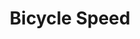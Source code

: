 ---
layout: other-video
permalink: /bicycle-speed
title: Bicycle Speed
video_number: 40
release_date: 1997-01-01
description: |
  The movie that introduced the characters Timmy and Jimmy. 1997.
yt_description: |
  This is just ridiculous and is the first in a series starring goofy characters named Timmy and Jimmy. This is before South Park took my idea! Oh and guess what, there was NO EDITING, all the cuts were made in-camera, then the sound was dubbed in live. (that is while the VHS tape was being copied, we were redubbing our voices and the music was coming from a portable tape player.) Another piece of trivia: we made this movie the same day we did Rumble in the Jungle. Notice the same clothes.
cast: 
video_id: phDbMl1Q9EU
bitchute_id: 
archive_id: 
poster: bicycle-speed.jpg
video_available: true
medium: live action
old_cm_description: |
  Another spontaneous film of mine. Joe and Ed from the neighborhood were hanging out at my back porch, bored out of their minds, so I decided to have them act in a quick spoof of "Speed"(the 1994 action thriller where a bomb is programmed on a bus to explode if the bus travels any slower than 50 mph). In "Bicycle Speed", two stupid kids are threatened by a bomb on an exercise bike that can't go above 25 mph. If they simply stop pedaling and get off the bike, they'll be safe, but they're too stupid to realize it. The "Timmy" and "Jimmy" characters they invented are hilarious. I wanted to make a series of sequels, using this comedy duo, but only one sequel was finished: 49. TIMMY AND JIMMY PLAY BASKETBALL.
james_old_star_rating: 2
james_old_number_rating: 6
---
